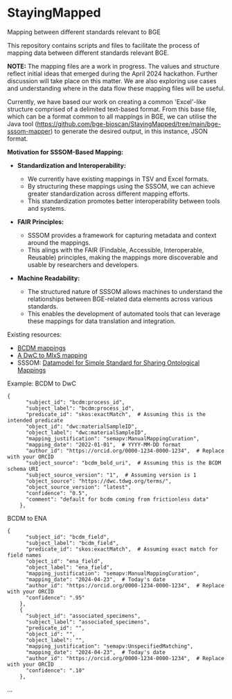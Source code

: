# StayingMapped
Mapping between different standards relevant to BGE

This repository contains scripts and files to facilitate the process of mapping data between different standards relevant BGE. 

**NOTE:** The mapping files are a work in progress. The values and structure reflect initial ideas that emerged during the April 2024 hackathon. Further discussion will take place on this matter. We are also exploring use cases and understanding where in the data flow these mapping files will be useful. 

Currently, we have based our work on creating a common 'Excel'-like structure comprised of a delimited text-based format. From this base file, which can be a format common to all mappings in BGE, we can utilise the Java tool (https://github.com/bge-bioscan/StayingMapped/tree/main/bge-sssom-mapper) to generate the desired output, in this instance, JSON format. 

**Motivation for SSSOM-Based Mapping:**

- **Standardization and Interoperability:** 
    * We currently have existing mappings in TSV and Excel formats. 
    * By structuring these mappings using the SSSOM, we can achieve greater standardization across different mapping efforts.
    * This standardization promotes better interoperability between tools and systems. 

- **FAIR Principles:** 
    * SSSOM provides a framework for capturing metadata and context around the mappings. 
    * This alings with the FAIR (Findable, Accessible, Interoperable, Reusable) principles, making the mappings more discoverable and usable by researchers and developers. 

- **Machine Readability:** 
    * The structured nature of SSSOM allows machines to understand the relationships between BGE-related data elements across various standards. 
    * This enables the development of automated tools that can leverage these mappings for data translation and integration.




Existing resources: 

- [BCDM mappings](https://github.com/DNAdiversity/BCDM/tree/main)
- [A DwC to MIxS mapping](https://github.com/tdwg/gbwg/tree/main/dwc-mixs/mapping)
- SSSOM: [Datamodel for Simple Standard for Sharing Ontological Mappings](https://mapping-commons.github.io/sssom/)


Example: 
BCDM to DwC 

```
{
      "subject_id": "bcdm:process_id",
      "subject_label": "bcdm:process_id",
      "predicate_id": "skos:exactMatch",  # Assuming this is the intended predicate
      "object_id": "dwc:materialSampleID",
      "object_label": "dwc:materialSampleID",
      "mapping_justification": "semapv:ManualMappingCuration",
      "mapping_date": "2022-01-01",  # YYYY-MM-DD format
      "author_id": "https://orcid.org/0000-1234-0000-1234",  # Replace with your ORCID
      "subject_source": "bcdm_bold_uri",  # Assuming this is the BCDM schema URI
      "subject_source_version": "1",  # Assuming version is 1
      "object_source": "https://dwc.tdwg.org/terms/",
      "object_source_version": "latest",
      "confidence": "0.5",
      "comment": "default for bcdm coming from frictionless data"
    },
```
BCDM to ENA 


```
{
      "subject_id": "bcdm_field",
      "subject_label": "bcdm_field",
      "predicate_id": "skos:exactMatch",  # Assuming exact match for field names
      "object_id": "ena_field",
      "object_label": "ena_field",
      "mapping_justification": "semapv:ManualMappingCuration",
      "mapping_date": "2024-04-23",  # Today's date
      "author_id": "https://orcid.org/0000-1234-0000-1234",  # Replace with your ORCID
      "confidence": ".95"
    },
    {
      "subject_id": "associated_specimens",
      "subject_label": "associated_specimens",
      "predicate_id": "",  
      "object_id": "",
      "object_label": "",
      "mapping_justification": "semapv:UnspecifiedMatching",
      "mapping_date": "2024-04-23",  # Today's date
      "author_id": "https://orcid.org/0000-1234-0000-1234",  # Replace with your ORCID
      "confidence": ".10"
    },

```

...


